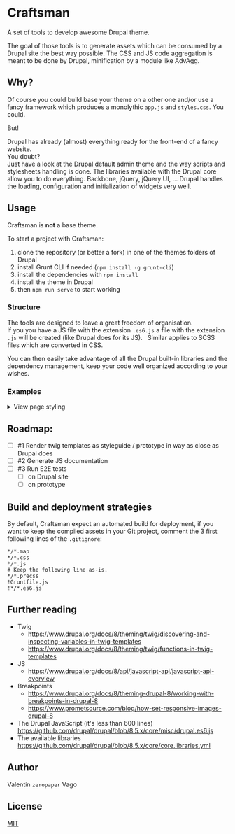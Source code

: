 # Craftsman

A set of tools to develop awesome Drupal theme.

The goal of those tools is to generate assets which can be consumed by a Drupal site the best way possible.
The CSS and JS code aggregation is meant to be done by Drupal, minification by a module like AdvAgg.

## Why?

Of course you could build base your theme on a other one and/or use a fancy framework
which produces a monolythic `app.js` and `styles.css`. You could.  

But!

Drupal has already (almost) everything ready for the front-end of a fancy website.   
You doubt?  
Just have a look at the Drupal default admin theme and the way scripts and stylesheets handling is done.
The libraries available with the Drupal core allow you to do everything. Backbone, jQuery, jQuery UI, ...
Drupal handles the loading, configuration and initialization of widgets very well.

## Usage

Craftsman is **not** a base theme.

To start a project with Craftsman:
1. clone the repository (or better a fork) in one of the themes folders of Drupal
1. install Grunt CLI if needed (`npm install -g grunt-cli`)
1. install the dependencies with `npm install`
1. install the theme in Drupal
1. then `npm run serve` to start working

### Structure

The tools are designed to leave a great freedom of organisation.  
If you you have a JS file with the extension `.es6.js` a file with the extension `.js` will be created (like Drupal does for its JS).  
Similar applies to SCSS files which are converted in CSS.

You can then easily take advantage of all the Drupal built-in libraries and the dependency management, keep your code well organized according to your wishes.

### Examples

<details>
  <summary>View page styling</summary>

* Create a folder called `views`.
* Create a `views/view-VIEW_ID.scss` file with some styles with something like:
  ```scss
  .view-VIEW_ID {
    .view-content {
      display: flex;
      flex-wrap: wrap;
    }
    .views-row {
      width: 25%;
    }
  }
  ```
* Add a `view-VIEW_ID` in the `craftsman.libraries.yml` as follow:
  ```yml
  view-VIEW_ID:
    css:
      theme:
        views/view-VIEW_ID.css: {}
  ```
* In the `craftsman.theme` file, add a `craftsman_preprocess_views_view` hook similar to:
  ```php
  function craftsman_preprocess_views_view(&$variables) {
    if ($variables['id'] == 'VIEW_ID') {
      $variables['#attached']['library'][] = 'craftsman/view-VIEW_ID';
    }
  }
  ```
* Rebuild the Drupal cache.

</details>

## Roadmap:

* [ ] #1 Render twig templates as styleguide / prototype in way as close as Drupal does
* [ ] #2 Generate JS documentation
* [ ] #3 Run E2E tests
  * [ ] on Drupal site
  * [ ] on prototype

## Build and deployment strategies

By default, Craftsman expect an automated build for deployment, if you want to keep the compiled assets in your Git project, comment the 3 first following lines of the `.gitignore`:
```
*/*.map
*/*.css
*/*.js
# Keep the following line as-is.
*/*.precss
!Gruntfile.js
!*/*.es6.js
```

## Further reading

* Twig
  * https://www.drupal.org/docs/8/theming/twig/discovering-and-inspecting-variables-in-twig-templates
  * https://www.drupal.org/docs/8/theming/twig/functions-in-twig-templates
* JS
  * https://www.drupal.org/docs/8/api/javascript-api/javascript-api-overview
* Breakpoints
  * https://www.drupal.org/docs/8/theming-drupal-8/working-with-breakpoints-in-drupal-8
  * https://www.prometsource.com/blog/how-set-responsive-images-drupal-8
* The Drupal JavaScript (it's less than 600 lines)
  https://github.com/drupal/drupal/blob/8.5.x/core/misc/drupal.es6.js
* The available libraries
  https://github.com/drupal/drupal/blob/8.5.x/core/core.libraries.yml 

## Author

Valentin `zeropaper` Vago

## License

[MIT](./LICENSE)